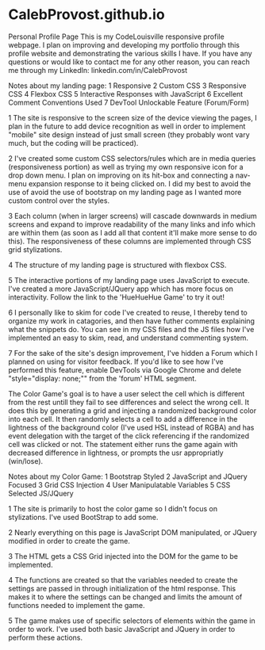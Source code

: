 # CalebProvost.github.io
Personal Profile Page
This is my CodeLouisville responsive profile webpage. 
I plan on improving and developing my portfolio through this profile website and demonstrating the various skills I have.
If you have any questions or would like to contact me for any other reason, you can reach me through my LinkedIn: linkedin.com/in/CalebProvost

Notes about my landing page:
1 Responsive
2 Custom CSS
3 Responsive CSS
4 Flexbox CSS
5 Interactive Responses with JavaScript
6 Excellent Comment Conventions Used
7 DevTool Unlockable Feature (Forum/Form)

1 The site is responsive to the screen size of the device viewing the pages, I plan in the future to add device recognition as well in order to implement "mobile" site design instead of just small screen (they probably wont vary much, but the coding will be practiced).

2 I've created some custom CSS selectors/rules which are in media queries (responsiveness portion) as well as trying my own responsive icon for a drop down menu. I plan on improving on its hit-box and connecting a nav-menu expansion response to it being clicked on. I did my best to avoid the use of avoid the use of bootstrap on my landing page as I wanted more custom control over the styles.

3 Each column (when in larger screens) will cascade downwards in medium screens and expand to improve readability of the many links and info which are within them (as soon as I add all that content it'll make more sense to do this). The responsiveness of these columns are implemented through CSS grid stylizations.

4 The structure of my landing page is structured with flexbox CSS.

5 The interactive portions of my landing page uses JavaScript to execute. I've created a more JavaScript/JQuery app which has more focus on interactivity. Follow the link to the 'HueHueHue Game' to try it out!

6 I personally like to skim for code I've created to reuse, I thereby tend to organize my work in catagories, and then have futher comments explaining what the snippets do. You can see in my CSS files and the JS files how I've implemented an easy to skim, read, and understand commenting system.

7 For the sake of the site's design improvement, I've hidden a Forum which I planned on using for visitor feedback. If you'd like to see how I've performed this feature, enable DevTools via Google Chrome and delete "style="display: none;"" from the 'forum' HTML segment.


The Color Game's goal is to have a user select the cell which is different from the rest untill they fail to see differences and select the wrong cell.
It does this by generating a grid and injecting a randomized background color into each cell. It then randomly selects a cell to add a difference in the lightness of the background color (I've used HSL instead of RGBA) and has event delegation with the target of the click referencing if the randomized cell was clicked or not. The statement either runs the game again with decreased difference in lightness, or prompts the usr appropriatly (win/lose). 

Notes about my Color Game:
1 Bootstrap Styled
2 JavaScript and JQuery Focused
3 Grid CSS Injection
4 User Manipulatable Variables
5 CSS Selected JS/JQuery

1 The site is primarily to host the color game so I didn't focus on stylizations. I've used BootStrap to add some.

2 Nearly everything on this page is JavaScript DOM manipulated, or JQuery modified in order to create the game.

3 The HTML gets a CSS Grid injected into the DOM for the game to be implemented.

4 The functions are created so that the variables needed to create the settings are passed in through initialization of the html response. This makes it to where the settings can be changed and limits the amount of functions needed to implement the game.

5 The game makes use of specific selectors of elements within the game in order to work. I've used both basic JavaScript and JQuery in order to perform these actions.
